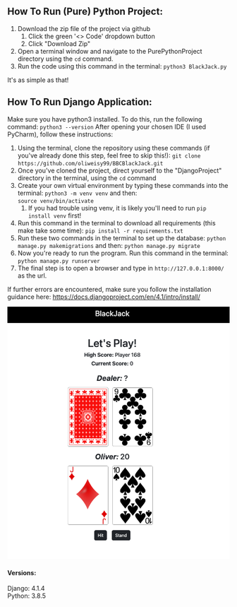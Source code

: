 

## How To Run (Pure) Python Project:

1. Download the zip file of the project via github
   1. Click the green '<> Code' dropdown button
   2. Click "Download Zip"
2. Open a terminal window and navigate to the PurePythonProject directory using the `cd` command.
3. Run the code using this command in the terminal: `python3 BlackJack.py`

It's as simple as that!

## How To Run Django Application:

Make sure you have python3 installed. To do this, run the following command: 
`python3 --version`
After opening your chosen IDE (I used PyCharm), follow these instructions: 

1. Using the terminal, clone the repository using these commands (if you've already done this step, feel free to skip this!):
`git clone https://github.com/oliweisy99/BBCBlackJack.git`
2. Once you've cloned the project, direct yourself to the "DjangoProject" directory in the terminal, using the `cd` command
3. Create your own virtual environment by typing these commands into the terminal: 
`python3 -m venv venv`
and then:\
`source venv/bin/activate`
   1. If you had trouble using venv, it is likely you'll need to run `pip install venv` first!
4. Run this command in the terminal to download all requirements (this make take some time):
`pip install -r requirements.txt`
5. Run these two commands in the terminal to set up the database:
`python manage.py makemigrations`
and then:
`python manage.py migrate`
6. Now you're ready to run the program. Run this command in the terminal:
`python manage.py runserver`
7. The final step is to open a browser and type in `http://127.0.0.1:8000/` as the url.


If further errors are encountered, make sure you follow the installation guidance here: https://docs.djangoproject.com/en/4.1/intro/install/


![BlackJackGamePlay](https://github.com/oliweisy99/BBCBlackJack/blob/main/gameplayPhotos/img_1.png?raw=true)

#### Versions:

Django: 4.1.4 \
Python: 3.8.5